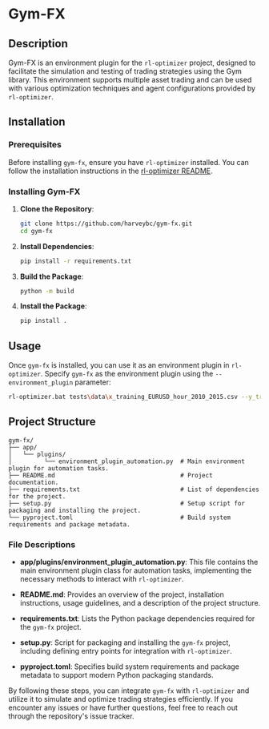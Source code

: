 
# Gym-FX

## Description

Gym-FX is an environment plugin for the `rl-optimizer` project, designed to facilitate the simulation and testing of trading strategies using the Gym library. This environment supports multiple asset trading and can be used with various optimization techniques and agent configurations provided by `rl-optimizer`.

## Installation

### Prerequisites

Before installing `gym-fx`, ensure you have `rl-optimizer` installed. You can follow the installation instructions in the [rl-optimizer README](https://github.com/harveybc/rl-optimizer#readme).

### Installing Gym-FX

1. **Clone the Repository**:

    ```bash
    git clone https://github.com/harveybc/gym-fx.git
    cd gym-fx
    ```

2. **Install Dependencies**:

    ```bash
    pip install -r requirements.txt
    ```

3. **Build the Package**:

    ```bash
    python -m build
    ```

4. **Install the Package**:

    ```bash
    pip install .
    ```

## Usage

Once `gym-fx` is installed, you can use it as an environment plugin in `rl-optimizer`. Specify `gym-fx` as the environment plugin using the `--environment_plugin` parameter:

```bash
rl-optimizer.bat tests\data\x_training_EURUSD_hour_2010_2015.csv --y_train_file tests\data\y_training_encoder_eval.csv --environment_plugin gym-fx
```

## Project Structure

```plaintext
gym-fx/
├── app/
│   └── plugins/
│         └── environment_plugin_automation.py  # Main environment plugin for automation tasks.
├── README.md                                   # Project documentation.
├── requirements.txt                            # List of dependencies for the project.
├── setup.py                                    # Setup script for packaging and installing the project.
└── pyproject.toml                              # Build system requirements and package metadata.
```

### File Descriptions

- **app/plugins/environment_plugin_automation.py**: This file contains the main environment plugin class for automation tasks, implementing the necessary methods to interact with `rl-optimizer`.

- **README.md**: Provides an overview of the project, installation instructions, usage guidelines, and a description of the project structure.

- **requirements.txt**: Lists the Python package dependencies required for the `gym-fx` project.

- **setup.py**: Script for packaging and installing the `gym-fx` project, including defining entry points for integration with `rl-optimizer`.

- **pyproject.toml**: Specifies build system requirements and package metadata to support modern Python packaging standards.

By following these steps, you can integrate `gym-fx` with `rl-optimizer` and utilize it to simulate and optimize trading strategies efficiently. If you encounter any issues or have further questions, feel free to reach out through the repository's issue tracker.
